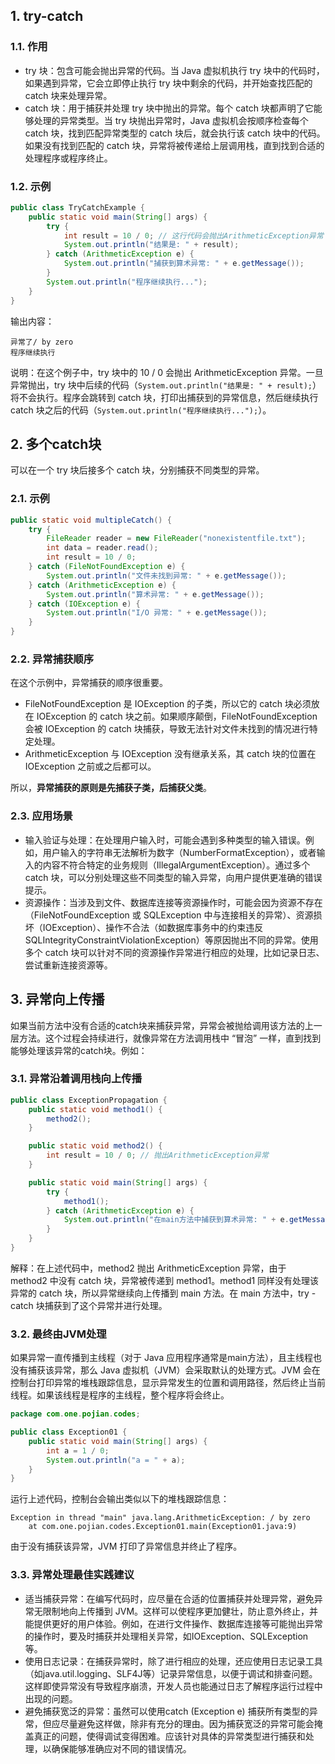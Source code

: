 ## 1. try-catch
### 1.1. 作用 
- try 块：包含可能会抛出异常的代码。当 Java 虚拟机执行 try 块中的代码时，如果遇到异常，它会立即停止执行 try 块中剩余的代码，并开始查找匹配的 catch 块来处理异常。
- catch 块：用于捕获并处理 try 块中抛出的异常。每个 catch 块都声明了它能够处理的异常类型。当 try 块抛出异常时，Java 虚拟机会按顺序检查每个 catch 块，找到匹配异常类型的 catch 块后，就会执行该 catch 块中的代码。如果没有找到匹配的 catch 块，异常将被传递给上层调用栈，直到找到合适的处理程序或程序终止。
### 1.2. 示例

```java
public class TryCatchExample {
    public static void main(String[] args) {
        try {
            int result = 10 / 0; // 这行代码会抛出ArithmeticException异常
            System.out.println("结果是: " + result);
        } catch (ArithmeticException e) {
            System.out.println("捕获到算术异常: " + e.getMessage());
        }
        System.out.println("程序继续执行...");
    }
}
```
输出内容：
```text
异常了/ by zero
程序继续执行
```
说明：在这个例子中，try 块中的 10 / 0 会抛出 ArithmeticException 异常。一旦异常抛出，try 块中后续的代码（`System.out.println("结果是: " + result);`）将不会执行。程序会跳转到 catch 块，打印出捕获到的异常信息，然后继续执行 catch 块之后的代码（`System.out.println("程序继续执行...");`）。
## 2. 多个catch块
可以在一个 try 块后接多个 catch 块，分别捕获不同类型的异常。
### 2.1. 示例
```java
public static void multipleCatch() {
    try {
        FileReader reader = new FileReader("nonexistentfile.txt");
        int data = reader.read();
        int result = 10 / 0;
    } catch (FileNotFoundException e) {
        System.out.println("文件未找到异常: " + e.getMessage());
    } catch (ArithmeticException e) {
        System.out.println("算术异常: " + e.getMessage());
    } catch (IOException e) {
        System.out.println("I/O 异常: " + e.getMessage());
    }
}
```
### 2.2. 异常捕获顺序
在这个示例中，异常捕获的顺序很重要。
- FileNotFoundException 是 IOException 的子类，所以它的 catch 块必须放在 IOException 的 catch 块之前。如果顺序颠倒，FileNotFoundException 会被 IOException 的 catch 块捕获，导致无法针对文件未找到的情况进行特定处理。
- ArithmeticException 与 IOException 没有继承关系，其 catch 块的位置在 IOException 之前或之后都可以。

所以，**异常捕获的原则是先捕获子类，后捕获父类**。

### 2.3. 应用场景
- 输入验证与处理：在处理用户输入时，可能会遇到多种类型的输入错误。例如，用户输入的字符串无法解析为数字（NumberFormatException），或者输入的内容不符合特定的业务规则（IllegalArgumentException）。通过多个 catch 块，可以分别处理这些不同类型的输入异常，向用户提供更准确的错误提示。
- 资源操作：当涉及到文件、数据库连接等资源操作时，可能会因为资源不存在（FileNotFoundException 或 SQLException 中与连接相关的异常）、资源损坏（IOException）、操作不合法（如数据库事务中的约束违反 SQLIntegrityConstraintViolationException）等原因抛出不同的异常。使用多个 catch 块可以针对不同的资源操作异常进行相应的处理，比如记录日志、尝试重新连接资源等。

## 3. 异常向上传播
如果当前方法中没有合适的catch块来捕获异常，异常会被抛给调用该方法的上一层方法。这个过程会持续进行，就像异常在方法调用栈中 “冒泡” 一样，直到找到能够处理该异常的catch块。例如：
### 3.1. 异常沿着调用栈向上传播
```java
public class ExceptionPropagation {
    public static void method1() {
        method2();
    }

    public static void method2() {
        int result = 10 / 0; // 抛出ArithmeticException异常
    }

    public static void main(String[] args) {
        try {
            method1();
        } catch (ArithmeticException e) {
            System.out.println("在main方法中捕获到算术异常: " + e.getMessage());
        }
    }
}
```
解释：在上述代码中，method2 抛出 ArithmeticException 异常，由于 method2 中没有 catch 块，异常被传递到 method1。method1 同样没有处理该异常的 catch 块，所以异常继续向上传播到 main 方法。在 main 方法中，try - catch 块捕获到了这个异常并进行处理。
### 3.2. 最终由JVM处理
如果异常一直传播到主线程（对于 Java 应用程序通常是main方法），且主线程也没有捕获该异常，那么 Java 虚拟机（JVM）会采取默认的处理方式。JVM 会在控制台打印异常的堆栈跟踪信息，显示异常发生的位置和调用路径，然后终止当前线程。如果该线程是程序的主线程，整个程序将会终止。
```java
package com.one.pojian.codes;

public class Exception01 {
    public static void main(String[] args) {
        int a = 1 / 0;
        System.out.println("a = " + a);
    }
}
```
运行上述代码，控制台会输出类似以下的堆栈跟踪信息：
```text
Exception in thread "main" java.lang.ArithmeticException: / by zero
	at com.one.pojian.codes.Exception01.main(Exception01.java:9)
```
由于没有捕获该异常，JVM 打印了异常信息并终止了程序。
### 3.3. 异常处理最佳实践建议
- 适当捕获异常：在编写代码时，应尽量在合适的位置捕获并处理异常，避免异常无限制地向上传播到 JVM。这样可以使程序更加健壮，防止意外终止，并能提供更好的用户体验。例如，在进行文件操作、数据库连接等可能抛出异常的操作时，要及时捕获并处理相关异常，如IOException、SQLException等。
- 使用日志记录：在捕获异常时，除了进行相应的处理，还应使用日志记录工具（如java.util.logging、SLF4J等）记录异常信息，以便于调试和排查问题。这样即使异常没有导致程序崩溃，开发人员也能通过日志了解程序运行过程中出现的问题。
- 避免捕获宽泛的异常：虽然可以使用catch (Exception e) 捕获所有类型的异常，但应尽量避免这样做，除非有充分的理由。因为捕获宽泛的异常可能会掩盖真正的问题，使得调试变得困难。应该针对具体的异常类型进行捕获和处理，以确保能够准确应对不同的错误情况。
